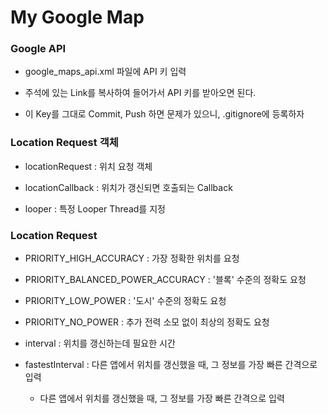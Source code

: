# My Google Map

### Google API

- google_maps_api.xml 파일에 API 키 입력

- 주석에 있는 Link를 복사하여 들어가서 API 키를 받아오면 된다.

- 이 Key를 그대로 Commit, Push 하면 문제가 있으니, .gitignore에 등록하자

### Location Request 객체

- locationRequest : 위치 요청 객체

- locationCallback : 위치가 갱신되면 호출되는 Callback

- looper : 특정 Looper Thread를 지정

### Location Request

- PRIORITY_HIGH_ACCURACY : 가장 정확한 위치를 요청

- PRIORITY_BALANCED_POWER_ACCURACY : '블록' 수준의 정확도 요청

- PRIORITY_LOW_POWER : '도시' 수준의 정확도 요청

- PRIORITY_NO_POWER : 추가 전력 소모 없이 최상의 정확도 요청

- interval : 위치를 갱신하는데 필요한 시간

- fastestInterval : 다른 앱에서 위치를 갱신했을 때, 그 정보를 가장 빠른 간격으로 입력

    - 다른 앱에서 위치를 갱신했을 때, 그 정보를 가장 빠른 간격으로 입력

